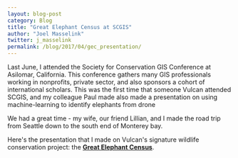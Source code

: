```yaml
---
layout: blog-post
category: Blog
title: "Great Elephant Census at SCGIS"
author: "Joel Masselink"
twitter: j_masselink
permalink: /blog/2017/04/gec_presentation/
---
```

Last June, I attended the Society for Conservation GIS Conference at Asilomar, California. This conference gathers many GIS professionals working in nonprofits, private sector, and also sponsors a cohort of international scholars. This was the first time that someone Vulcan attended SCGIS, and my colleague Paul made also made a presentation on using machine-learning to identify elephants from drone

We had a great time - my wife, our friend Lillian, and I made the road trip from Seattle down to the south end of Monterey bay.

Here's the presentation that I made on Vulcan's signature wildlife conservation project: the [**Great Elephant Census**](http://slides.com/joelmasselink/gec/live#/).

<!-- <iframe src="//slides.com/joelmasselink/gec/#" width="100%" height="100%" scrolling="no" frameborder="0" webkitallowfullscreen mozallowfullscreen allowfullscreen></iframe> -->
